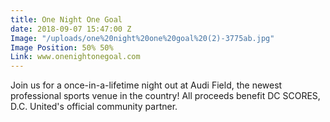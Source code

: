 ```yaml
---
title: One Night One Goal
date: 2018-09-07 15:47:00 Z
Image: "/uploads/one%20night%20one%20goal%20(2)-3775ab.jpg"
Image Position: 50% 50%
Link: www.onenightonegoal.com
---
```


Join us for a once-in-a-lifetime night out at Audi Field, the newest professional sports venue in the country! All proceeds benefit DC SCORES, D.C. United's official community partner.